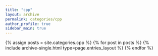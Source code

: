 ```yaml
---
title: "cpp"
layout: archive
permalink: categories/cpp
author_profile: true
sidebar_main: true
---
```



{% assign posts = site.categories.cpp %}
{% for post in posts %} {% include archive-single.html type=page.entries_layout %} {% endfor %}